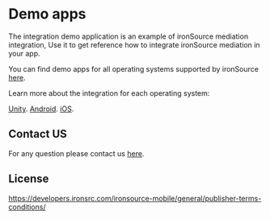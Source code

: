 # Demo apps  

The integration demo application is an example of ironSource mediation integration, Use it to get reference how to integrate ironSource mediation in your app.


You can find demo apps for all operating systems supported by ironSource [here](https://developers.ironsrc.com/developer-docs/unity/).

Learn more about the integration for each operating system:

[Unity](https://developers.ironsrc.com/developer-docs/unity/).
[Android](https://developers.ironsrc.com/developer-docs/unity/).
[iOS](https://developers.ironsrc.com/developer-docs/unity/).


## Contact US 
For any question please contact us [here](https://ironsrc.formtitan.com/knowledge-center#/).

## License 
https://developers.ironsrc.com/ironsource-mobile/general/publisher-terms-conditions/
